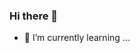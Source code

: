 ### Hi there 👋

- 🌱 I’m currently learning ...

<!-- ![Metrics](https://metrics.lecoq.io/SVinda?template=classic&config.timezone=Asia%2FShanghai) -->

<!-- ![SVinda's Most used languages](https://github-readme-stats.vercel.app/api/top-langs?username=SVinda&show_icons=true&count_private=true&theme=gotham) -->

<!-- [![SVinda's GitHub stats](https://github-readme-stats.vercel.app/api?username=SVinda)](https://github.com/anuraghazra/github-readme-stats) -->

<!--
**SVinda/SVinda** is a ✨ _special_ ✨ repository because its `README.md` (this file) appears on your GitHub profile.

Here are some ideas to get you started:

- 🔭 I’m currently working on ...
- 🌱 I’m currently learning ...
- 👯 I’m looking to collaborate on ...
- 🤔 I’m looking for help with ...
- 💬 Ask me about ...
- 📫 How to reach me: ...
- 😄 Pronouns: ...
- ⚡ Fun fact: ...
-->
